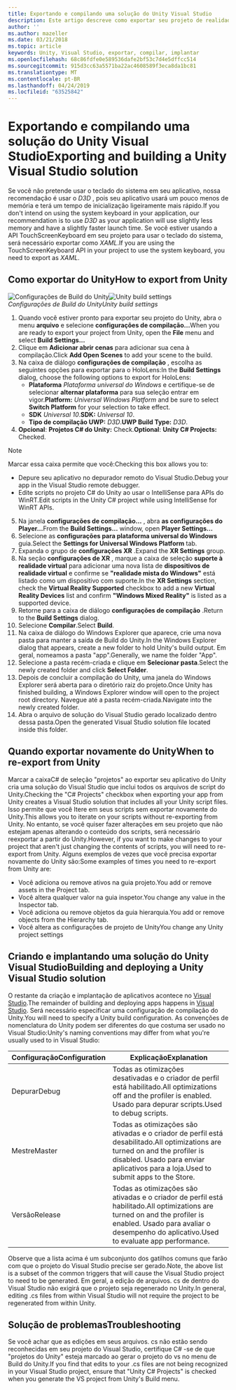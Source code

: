```yaml
---
title: Exportando e compilando uma solução do Unity Visual Studio
description: Este artigo descreve como exportar seu projeto de realidade misturada do Unity para que você possa compilar e implantar no Visual Studio.
author: ''
ms.author: mazeller
ms.date: 03/21/2018
ms.topic: article
keywords: Unity, Visual Studio, exportar, compilar, implantar
ms.openlocfilehash: 68c86fdfe0e589536dafe2bf53c7d4e5dffcc514
ms.sourcegitcommit: 915d3cc63a5571ba22ac4608589f3eca8da1bc81
ms.translationtype: MT
ms.contentlocale: pt-BR
ms.lasthandoff: 04/24/2019
ms.locfileid: "63525842"
---
```

# <a name="exporting-and-building-a-unity-visual-studio-solution"></a><span data-ttu-id="5e2dc-104">Exportando e compilando uma solução do Unity Visual Studio</span><span class="sxs-lookup"><span data-stu-id="5e2dc-104">Exporting and building a Unity Visual Studio solution</span></span>

<span data-ttu-id="5e2dc-105">Se você não pretende usar o teclado do sistema em seu aplicativo, nossa recomendação é usar o *D3D* , pois seu aplicativo usará um pouco menos de memória e terá um tempo de inicialização ligeiramente mais rápido.</span><span class="sxs-lookup"><span data-stu-id="5e2dc-105">If you don't intend on using the system keyboard in your application, our recommendation is to use *D3D* as your application will use slightly less memory and have a slightly faster launch time.</span></span> <span data-ttu-id="5e2dc-106">Se você estiver usando a API TouchScreenKeyboard em seu projeto para usar o teclado do sistema, será necessário exportar como *XAML*.</span><span class="sxs-lookup"><span data-stu-id="5e2dc-106">If you are using the TouchScreenKeyboard API in your project to use the system keyboard, you need to export as *XAML*.</span></span>

## <a name="how-to-export-from-unity"></a><span data-ttu-id="5e2dc-107">Como exportar do Unity</span><span class="sxs-lookup"><span data-stu-id="5e2dc-107">How to export from Unity</span></span>

<span data-ttu-id="5e2dc-108">![Configurações de Build do Unity](images/unitybuildsettings-300px.png)</span><span class="sxs-lookup"><span data-stu-id="5e2dc-108">![Unity build settings](images/unitybuildsettings-300px.png)</span></span><br>
<span data-ttu-id="5e2dc-109">*Configurações de Build do Unity*</span><span class="sxs-lookup"><span data-stu-id="5e2dc-109">*Unity build settings*</span></span>

1. <span data-ttu-id="5e2dc-110">Quando você estiver pronto para exportar seu projeto do Unity, abra o menu **arquivo** e selecione **configurações de compilação...**</span><span class="sxs-lookup"><span data-stu-id="5e2dc-110">When you are ready to export your project from Unity, open the **File** menu and select **Build Settings...**</span></span>
2. <span data-ttu-id="5e2dc-111">Clique em **Adicionar abrir cenas** para adicionar sua cena à compilação.</span><span class="sxs-lookup"><span data-stu-id="5e2dc-111">Click **Add Open Scenes** to add your scene to the build.</span></span>
3. <span data-ttu-id="5e2dc-112">Na caixa de diálogo **configurações de compilação** , escolha as seguintes opções para exportar para o HoloLens:</span><span class="sxs-lookup"><span data-stu-id="5e2dc-112">In the **Build Settings** dialog, choose the following options to export for HoloLens:</span></span>
   * <span data-ttu-id="5e2dc-113">**Plataforma** *Plataforma universal do Windows* e certifique-se de selecionar **alternar plataforma** para sua seleção entrar em vigor.</span><span class="sxs-lookup"><span data-stu-id="5e2dc-113">**Platform:** *Universal Windows Platform* and be sure to select **Switch Platform** for your selection to take effect.</span></span>
   * <span data-ttu-id="5e2dc-114">**SDK** *Universal 10*.</span><span class="sxs-lookup"><span data-stu-id="5e2dc-114">**SDK:** *Universal 10*.</span></span>
   * <span data-ttu-id="5e2dc-115">**Tipo de compilação UWP:** *D3D*.</span><span class="sxs-lookup"><span data-stu-id="5e2dc-115">**UWP Build Type:** *D3D*.</span></span>
4. <span data-ttu-id="5e2dc-116">**Opcional**: **Projetos C# do Unity:** Check.</span><span class="sxs-lookup"><span data-stu-id="5e2dc-116">**Optional**: **Unity C# Projects:** Checked.</span></span>

>[!NOTE]
><span data-ttu-id="5e2dc-117">Marcar essa caixa permite que você:</span><span class="sxs-lookup"><span data-stu-id="5e2dc-117">Checking this box allows you to:</span></span>
>* <span data-ttu-id="5e2dc-118">Depure seu aplicativo no depurador remoto do Visual Studio.</span><span class="sxs-lookup"><span data-stu-id="5e2dc-118">Debug your app in the Visual Studio remote debugger.</span></span>
>* <span data-ttu-id="5e2dc-119">Edite scripts no projeto C# do Unity ao usar o IntelliSense para APIs do WinRT.</span><span class="sxs-lookup"><span data-stu-id="5e2dc-119">Edit scripts in the Unity C# project while using IntelliSense for WinRT APIs.</span></span>

5. <span data-ttu-id="5e2dc-120">Na janela **configurações de compilação...** , abra **as configurações do Player...**</span><span class="sxs-lookup"><span data-stu-id="5e2dc-120">From the **Build Settings...** window, open **Player Settings...**</span></span>
6. <span data-ttu-id="5e2dc-121">Selecione as **configurações para plataforma universal do Windows** guia.</span><span class="sxs-lookup"><span data-stu-id="5e2dc-121">Select the **Settings for Universal Windows Platform** tab.</span></span>
7. <span data-ttu-id="5e2dc-122">Expanda o grupo de **configurações XR** .</span><span class="sxs-lookup"><span data-stu-id="5e2dc-122">Expand the **XR Settings** group.</span></span>
8. <span data-ttu-id="5e2dc-123">Na seção **configurações de XR** , marque a caixa de seleção **suporte à realidade virtual** para adicionar uma nova lista de **dispositivos de realidade virtual** e confirme se **"realidade mista do Windows"** está listado como um dispositivo com suporte.</span><span class="sxs-lookup"><span data-stu-id="5e2dc-123">In the **XR Settings** section, check the **Virtual Reality Supported** checkbox to add a new **Virtual Reality Devices** list and confirm **"Windows Mixed Reality"** is listed as a supported device.</span></span>
9. <span data-ttu-id="5e2dc-124">Retorne para a caixa de diálogo **configurações de compilação** .</span><span class="sxs-lookup"><span data-stu-id="5e2dc-124">Return to the **Build Settings** dialog.</span></span>
10. <span data-ttu-id="5e2dc-125">Selecione **Compilar**.</span><span class="sxs-lookup"><span data-stu-id="5e2dc-125">Select **Build**.</span></span>
11. <span data-ttu-id="5e2dc-126">Na caixa de diálogo do Windows Explorer que aparece, crie uma nova pasta para manter a saída de Build do Unity.</span><span class="sxs-lookup"><span data-stu-id="5e2dc-126">In the Windows Explorer dialog that appears, create a new folder to hold Unity's build output.</span></span> <span data-ttu-id="5e2dc-127">Em geral, nomeamos a pasta "app".</span><span class="sxs-lookup"><span data-stu-id="5e2dc-127">Generally, we name the folder "App".</span></span>
12. <span data-ttu-id="5e2dc-128">Selecione a pasta recém-criada e clique em **Selecionar pasta**.</span><span class="sxs-lookup"><span data-stu-id="5e2dc-128">Select the newly created folder and click **Select Folder**.</span></span>
13. <span data-ttu-id="5e2dc-129">Depois de concluir a compilação do Unity, uma janela do Windows Explorer será aberta para o diretório raiz do projeto.</span><span class="sxs-lookup"><span data-stu-id="5e2dc-129">Once Unity has finished building, a Windows Explorer window will open to the project root directory.</span></span> <span data-ttu-id="5e2dc-130">Navegue até a pasta recém-criada.</span><span class="sxs-lookup"><span data-stu-id="5e2dc-130">Navigate into the newly created folder.</span></span>
14. <span data-ttu-id="5e2dc-131">Abra o arquivo de solução do Visual Studio gerado localizado dentro dessa pasta.</span><span class="sxs-lookup"><span data-stu-id="5e2dc-131">Open the generated Visual Studio solution file located inside this folder.</span></span>

## <a name="when-to-re-export-from-unity"></a><span data-ttu-id="5e2dc-132">Quando exportar novamente do Unity</span><span class="sxs-lookup"><span data-stu-id="5e2dc-132">When to re-export from Unity</span></span>

<span data-ttu-id="5e2dc-133">Marcar a caixaC# de seleção "projetos" ao exportar seu aplicativo do Unity cria uma solução do Visual Studio que inclui todos os arquivos de script do Unity.</span><span class="sxs-lookup"><span data-stu-id="5e2dc-133">Checking the "C# Projects" checkbox when exporting your app from Unity creates a Visual Studio solution that includes all your Unity script files.</span></span> <span data-ttu-id="5e2dc-134">Isso permite que você Itere em seus scripts sem exportar novamente do Unity.</span><span class="sxs-lookup"><span data-stu-id="5e2dc-134">This allows you to iterate on your scripts without re-exporting from Unity.</span></span> <span data-ttu-id="5e2dc-135">No entanto, se você quiser fazer alterações em seu projeto que não estejam apenas alterando o conteúdo dos scripts, será necessário reexportar a partir do Unity.</span><span class="sxs-lookup"><span data-stu-id="5e2dc-135">However, if you want to make changes to your project that aren't just changing the contents of scripts, you will need to re-export from Unity.</span></span> <span data-ttu-id="5e2dc-136">Alguns exemplos de vezes que você precisa exportar novamente do Unity são:</span><span class="sxs-lookup"><span data-stu-id="5e2dc-136">Some examples of times you need to re-export from Unity are:</span></span>
* <span data-ttu-id="5e2dc-137">Você adiciona ou remove ativos na guia projeto.</span><span class="sxs-lookup"><span data-stu-id="5e2dc-137">You add or remove assets in the Project tab.</span></span>
* <span data-ttu-id="5e2dc-138">Você altera qualquer valor na guia inspetor.</span><span class="sxs-lookup"><span data-stu-id="5e2dc-138">You change any value in the Inspector tab.</span></span>
* <span data-ttu-id="5e2dc-139">Você adiciona ou remove objetos da guia hierarquia.</span><span class="sxs-lookup"><span data-stu-id="5e2dc-139">You add or remove objects from the Hierarchy tab.</span></span>
* <span data-ttu-id="5e2dc-140">Você altera as configurações de projeto de Unity</span><span class="sxs-lookup"><span data-stu-id="5e2dc-140">You change any Unity project settings</span></span>

## <a name="building-and-deploying-a-unity-visual-studio-solution"></a><span data-ttu-id="5e2dc-141">Criando e implantando uma solução do Unity Visual Studio</span><span class="sxs-lookup"><span data-stu-id="5e2dc-141">Building and deploying a Unity Visual Studio solution</span></span>

<span data-ttu-id="5e2dc-142">O restante da criação e implantação de aplicativos acontece no [Visual Studio](using-visual-studio.md).</span><span class="sxs-lookup"><span data-stu-id="5e2dc-142">The remainder of building and deploying apps happens in [Visual Studio](using-visual-studio.md).</span></span> <span data-ttu-id="5e2dc-143">Será necessário especificar uma configuração de compilação do Unity.</span><span class="sxs-lookup"><span data-stu-id="5e2dc-143">You will need to specify a Unity build configuration.</span></span> <span data-ttu-id="5e2dc-144">As convenções de nomenclatura do Unity podem ser diferentes do que costuma ser usado no Visual Studio:</span><span class="sxs-lookup"><span data-stu-id="5e2dc-144">Unity's naming conventions may differ from what you're usually used to in Visual Studio:</span></span>

|  <span data-ttu-id="5e2dc-145">Configuração</span><span class="sxs-lookup"><span data-stu-id="5e2dc-145">Configuration</span></span>  |  <span data-ttu-id="5e2dc-146">Explicação</span><span class="sxs-lookup"><span data-stu-id="5e2dc-146">Explanation</span></span> | 
|----------|----------|
|  <span data-ttu-id="5e2dc-147">Depurar</span><span class="sxs-lookup"><span data-stu-id="5e2dc-147">Debug</span></span>  |  <span data-ttu-id="5e2dc-148">Todas as otimizações desativadas e o criador de perfil está habilitado.</span><span class="sxs-lookup"><span data-stu-id="5e2dc-148">All optimizations off and the profiler is enabled.</span></span> <span data-ttu-id="5e2dc-149">Usado para depurar scripts.</span><span class="sxs-lookup"><span data-stu-id="5e2dc-149">Used to debug scripts.</span></span> | 
|  <span data-ttu-id="5e2dc-150">Mestre</span><span class="sxs-lookup"><span data-stu-id="5e2dc-150">Master</span></span>  |  <span data-ttu-id="5e2dc-151">Todas as otimizações são ativadas e o criador de perfil está desabilitado.</span><span class="sxs-lookup"><span data-stu-id="5e2dc-151">All optimizations are turned on and the profiler is disabled.</span></span> <span data-ttu-id="5e2dc-152">Usado para enviar aplicativos para a loja.</span><span class="sxs-lookup"><span data-stu-id="5e2dc-152">Used to submit apps to the Store.</span></span> | 
|  <span data-ttu-id="5e2dc-153">Versão</span><span class="sxs-lookup"><span data-stu-id="5e2dc-153">Release</span></span>  |  <span data-ttu-id="5e2dc-154">Todas as otimizações são ativadas e o criador de perfil está habilitado.</span><span class="sxs-lookup"><span data-stu-id="5e2dc-154">All optimizations are turned on and the profiler is enabled.</span></span> <span data-ttu-id="5e2dc-155">Usado para avaliar o desempenho do aplicativo.</span><span class="sxs-lookup"><span data-stu-id="5e2dc-155">Used to evaluate app performance.</span></span> | 

<span data-ttu-id="5e2dc-156">Observe que a lista acima é um subconjunto dos gatilhos comuns que farão com que o projeto do Visual Studio precise ser gerado.</span><span class="sxs-lookup"><span data-stu-id="5e2dc-156">Note, the above list is a subset of the common triggers that will cause the Visual Studio project to need to be generated.</span></span> <span data-ttu-id="5e2dc-157">Em geral, a edição de arquivos. cs de dentro do Visual Studio não exigirá que o projeto seja regenerado no Unity.</span><span class="sxs-lookup"><span data-stu-id="5e2dc-157">In general, editing .cs files from within Visual Studio will not require the project to be regenerated from within Unity.</span></span>

## <a name="troubleshooting"></a><span data-ttu-id="5e2dc-158">Solução de problemas</span><span class="sxs-lookup"><span data-stu-id="5e2dc-158">Troubleshooting</span></span>

<span data-ttu-id="5e2dc-159">Se você achar que as edições em seus arquivos. cs não estão sendo reconhecidas em seu projeto do Visual Studio, certifique C# -se de que "projetos do Unity" esteja marcado ao gerar o projeto do vs no menu de Build do Unity.</span><span class="sxs-lookup"><span data-stu-id="5e2dc-159">If you find that edits to your .cs files are not being recognized in your Visual Studio project, ensure that "Unity C# Projects" is checked when you generate the VS project from Unity's Build menu.</span></span>
